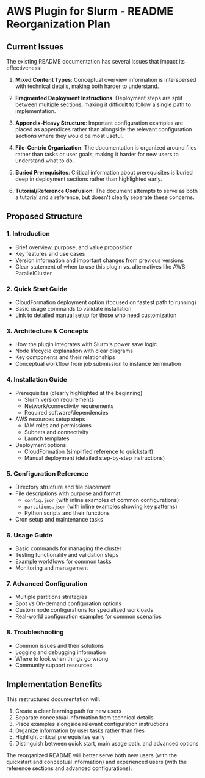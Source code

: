 # AWS Plugin for Slurm - README Reorganization Plan

## Current Issues

The existing README documentation has several issues that impact its effectiveness:

1. **Mixed Content Types**: Conceptual overview information is interspersed with technical details, making both harder to understand.

2. **Fragmented Deployment Instructions**: Deployment steps are split between multiple sections, making it difficult to follow a single path to implementation.

3. **Appendix-Heavy Structure**: Important configuration examples are placed as appendices rather than alongside the relevant configuration sections where they would be most useful.

4. **File-Centric Organization**: The documentation is organized around files rather than tasks or user goals, making it harder for new users to understand what to do.

5. **Buried Prerequisites**: Critical information about prerequisites is buried deep in deployment sections rather than highlighted early.

6. **Tutorial/Reference Confusion**: The document attempts to serve as both a tutorial and a reference, but doesn't clearly separate these concerns.

## Proposed Structure

### 1. Introduction
- Brief overview, purpose, and value proposition
- Key features and use cases
- Version information and important changes from previous versions
- Clear statement of when to use this plugin vs. alternatives like AWS ParallelCluster

### 2. Quick Start Guide
- CloudFormation deployment option (focused on fastest path to running)
- Basic usage commands to validate installation
- Link to detailed manual setup for those who need customization

### 3. Architecture & Concepts
- How the plugin integrates with Slurm's power save logic
- Node lifecycle explanation with clear diagrams
- Key components and their relationships
- Conceptual workflow from job submission to instance termination

### 4. Installation Guide
- Prerequisites (clearly highlighted at the beginning)
  - Slurm version requirements
  - Network/connectivity requirements
  - Required software/dependencies
- AWS resources setup steps
  - IAM roles and permissions
  - Subnets and connectivity
  - Launch templates
- Deployment options:
  - CloudFormation (simplified reference to quickstart)
  - Manual deployment (detailed step-by-step instructions)

### 5. Configuration Reference
- Directory structure and file placement
- File descriptions with purpose and format:
  - `config.json` (with inline examples of common configurations)
  - `partitions.json` (with inline examples showing key patterns)
  - Python scripts and their functions
- Cron setup and maintenance tasks

### 6. Usage Guide
- Basic commands for managing the cluster
- Testing functionality and validation steps
- Example workflows for common tasks
- Monitoring and management

### 7. Advanced Configuration
- Multiple partitions strategies
- Spot vs On-demand configuration options
- Custom node configurations for specialized workloads
- Real-world configuration examples for common scenarios

### 8. Troubleshooting
- Common issues and their solutions
- Logging and debugging information
- Where to look when things go wrong
- Community support resources

## Implementation Benefits

This restructured documentation will:

1. Create a clear learning path for new users
2. Separate conceptual information from technical details
3. Place examples alongside relevant configuration instructions
4. Organize information by user tasks rather than files
5. Highlight critical prerequisites early
6. Distinguish between quick start, main usage path, and advanced options

The reorganized README will better serve both new users (with the quickstart and conceptual information) and experienced users (with the reference sections and advanced configurations).